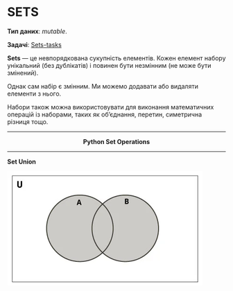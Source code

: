 SETS
===============
**Тип даних**: *mutable*.

**Задачі**: [Sets-tasks](https://github.com/stupns/HOME/blob/master/TASKS/SETS/SETS_READY.py "Sets tasks")

**Sets** — це невпорядкована сукупність елементів. Кожен елемент набору унікальний (без дублікатів) і повинен бути незмінним
(не може бути змінений).

Однак сам набір є змінним. Ми можемо додавати або видаляти елементи з нього.

Набори також можна використовувати для виконання математичних операцій із наборами,
таких як об’єднання, перетин, симетрична різниця тощо.

___

**<p align=center>Python Set Operations</p>**

___

**Set Union**

![sets-union](https://github.com/stupns/HOME/blob/master/images-git/set-union.webp)
